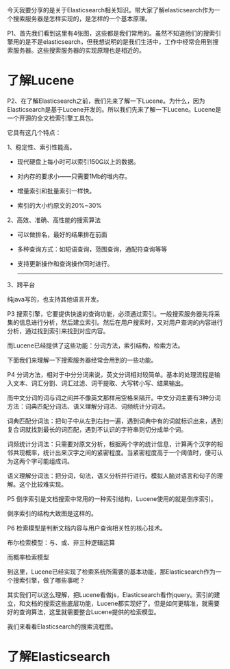 今天我要分享的是关于Elasticsearch相关知识。带大家了解elasticsearch作为一个搜索服务器是怎样实现的，是怎样的一个基本原理。

P1、首先我们看到这里有4张图，这些都是我们常用的。虽然不知道他们的搜索引擎用的是不是elasticsearch，但我想说明的是我们生活中，工作中经常会用到搜索服务器。这些搜索服务器的实现原理也是相近的。



# 了解Lucene

P2、在了解Elasticsearch之前，我们先来了解一下Lucene。为什么，因为Elasticsearch是基于Lucene开发的。所以我们先来了解一下Lucene。Lucene是一个开源的全文检索引擎工具包。

它具有这几个特点：

1、稳定性、索引性能高。

* 现代硬盘上每小时可以索引150G以上的数据。

* 对内存的要求小——只需要1Mb的堆内存。

* 增量索引和批量索引一样快。

* 索引的大小约原文的20%~30%

2、高效、准确、高性能的搜索算法

* 可以做排名，最好的结果排在前面

* 多种查询方式：如短语查询，范围查询，通配符查询等等

* 支持更新操作和查询操作同时进行。

  ***

3、跨平台

纯java写的，也支持其他语言开发。



P3 搜索引擎，它要提供快速的查询功能，必须通过索引。一般搜索服务器先将采集的信息进行分析，然后建立索引。然后在用户搜索时，又对用户查询的内容进行分析，通过找到索引来找到对应内容。

而Lucene已经提供了这些功能：分词方法，索引结构，检索方法。

下面我们来理解一下搜索服务器经常会用到的一些功能。

P4 分词方法，相对于中分分词来说，英文分词相对较简单。基本的处理流程是输入文本、词汇分割、词汇过滤、词干提取、大写转小写、结果输出。

而中文分词的词与词之间并不像英文那样用空格来隔开。中文分词主要有3种分词方法：词典匹配分词法、语义理解分词法、词频统计分词法。

词典匹配分词法：把句子中从左到右扫一遍，遇到词典中有的词就标识出来，遇到复合词就找到最长的词匹配，遇到不认识的字符串则切分成单个词。

词频统计分词法：只需要对原文分析，根据两个字的统计信息，计算两个汉字的相邻共现概率，统计出来汉字之间的紧密程度。当紧密程度高于一个阈值时，便可认为这两个字可能组成词。

语义理解分词法：把分词，句法，语义分析并行进行。模拟人脑对语言和句子的理解。这个比较难实现。



P5 倒序索引是文档搜索中常用的一种索引结构，Lucene使用的就是倒序索引。

倒序索引的结构大致图是这样的。



P6 检索模型是判断文档内容与用户查询相关性的核心技术。

布尔检索模型：与、或、非三种逻辑运算

而概率检索模型



到这里，Lucene已经实现了检索系统所需要的基本功能，那Elasticsearch作为一个搜索引擎，做了哪些事呢？

其实我们可以这么理解，把Lucene看做js，Elasticsearch看作jquery。索引的建立，和文档的搜索这些底层功能，Lucene都实现好了。但是如何更精准，就需要好的查询算法，这里就需要整合Lucene提供的检索模型。

我们来看看Elasticsearch的搜索流程图。





# 了解Elasticsearch